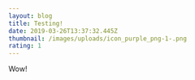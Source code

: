 ```yaml
---
layout: blog
title: Testing!
date: 2019-03-26T13:37:32.445Z
thumbnail: /images/uploads/icon_purple_png-1-.png
rating: 1
---
```

Wow!
